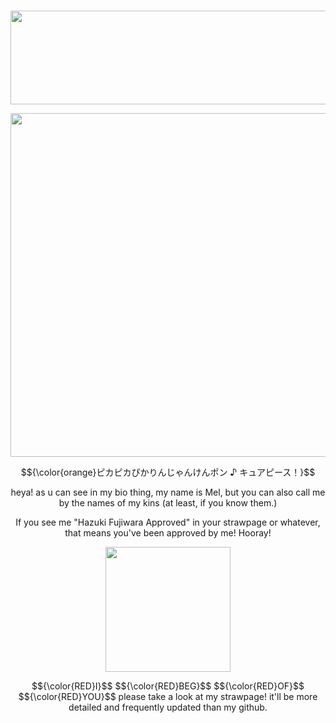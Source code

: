 # 
<p align="center"> <img src="https://64.media.tumblr.com/d6893871b4f2c9a500835e9c6b49e9cf/30b158152b64b0f7-04/s400x600/9238ccc8a7a052b080de44b63569afe5b8f7f810.pnj"width="800"   height="150">
<p align="center"> <img src="https://64.media.tumblr.com/e3f5d6724ad37f07b7bc37b5aeb4b21c/31cef3a2c2d67941-31/s2048x3072/87fe4cc8b32212f3301b6642ecbf4ef50117ef4d.pnj"width="700" height="550">

<p align="center"> $${\color{orange}ピカピカぴかりんじゃんけんポン ♪ キュアピース！}$$
<p align="center"> heya! as u can see in my bio thing, my name is Mel, but you can also call me by the names of my kins (at least, if you know them.)

<p align="center"> If you see me "Hazuki Fujiwara Approved" in your strawpage or whatever, that means you've been approved by me! Hooray!

<p align="center"> <img src="https://media1.tenor.com/m/wTAUy1ic8Q8AAAAC/ongezellig-mymy.gif"width="200"   height="200">

<p align="center"> $${\color{RED}I}$$  $${\color{RED}BEG}$$  $${\color{RED}OF}$$  $${\color{RED}YOU}$$ please take a look at my strawpage! it'll be more detailed and frequently updated than my github.

